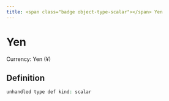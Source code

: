 ```yaml
---
title: <span class="badge object-type-scalar"></span> Yen
---
```

# <span class="badge object-type-scalar"></span> Yen

Currency: Yen (¥)

## Definition

```php
unhandled type def kind: scalar
```
